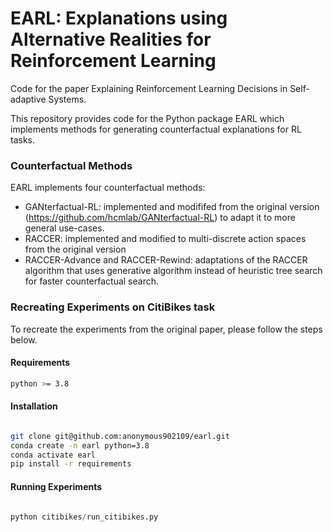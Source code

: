 # EARL: Explanations using Alternative Realities for Reinforcement Learning 

Code for the paper Explaining Reinforcement Learning Decisions in Self-adaptive Systems.

This repository provides code for the Python package EARL which implements methods for generating counterfactual explanations for RL tasks.

### Counterfactual Methods

EARL implements four counterfactual methods:
* GANterfactual-RL: implemented and modififed from the original version (https://github.com/hcmlab/GANterfactual-RL) to adapt it to more general use-cases.
* RACCER: implemented and modified to multi-discrete action spaces from the original version
* RACCER-Advance and RACCER-Rewind: adaptations of the RACCER algorithm that uses generative algorithm instead of heuristic tree search for faster counterfactual search.

### Recreating Experiments on CitiBikes task

To recreate the experiments from the original paper, please follow the steps below.

#### Requirements

```bash
python >= 3.8

```
#### Installation

```bash

git clone git@github.com:anonymous902109/earl.git
conda create -n earl python=3.8
conda activate earl
pip install -r requirements  

```

#### Running Experiments

```python

python citibikes/run_citibikes.py

```
